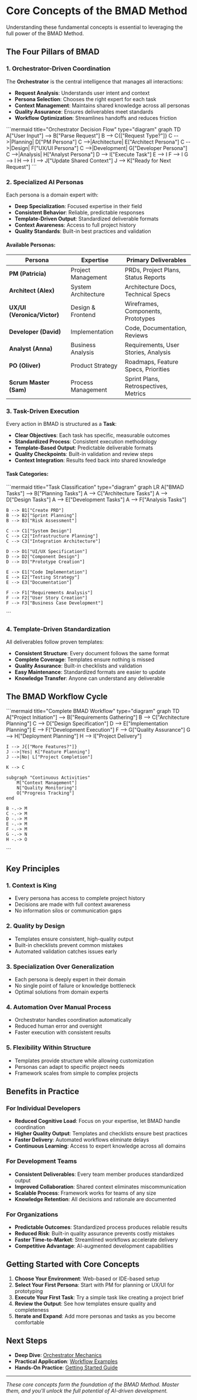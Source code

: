 ﻿# Core Concepts of the BMAD Method

Understanding these fundamental concepts is essential to leveraging the full power of the BMAD Method.

## The Four Pillars of BMAD

### 1.  Orchestrator-Driven Coordination

The **Orchestrator** is the central intelligence that manages all interactions:

- **Request Analysis**: Understands user intent and context
- **Persona Selection**: Chooses the right expert for each task
- **Context Management**: Maintains shared knowledge across all personas
- **Quality Assurance**: Ensures deliverables meet standards
- **Workflow Optimization**: Streamlines handoffs and reduces friction

\```mermaid title="Orchestrator Decision Flow" type="diagram"
graph TD
    A["User Input"] --> B["Parse Request"]
    B --> C{["Request Type?"]}
    C -->|Planning| D["PM Persona"]
    C -->|Architecture| E["Architect Persona"]
    C -->|Design| F["UX/UI Persona"]
    C -->|Development| G["Developer Persona"]
    C -->|Analysis| H["Analyst Persona"]
    D --> I["Execute Task"]
    E --> I
    F --> I
    G --> I
    H --> I
    I --> J["Update Shared Context"]
    J --> K["Ready for Next Request"]
\```

### 2.  Specialized AI Personas

Each persona is a domain expert with:

- **Deep Specialization**: Focused expertise in their field
- **Consistent Behavior**: Reliable, predictable responses
- **Template-Driven Output**: Standardized deliverable formats
- **Context Awareness**: Access to full project history
- **Quality Standards**: Built-in best practices and validation

#### Available Personas:

| Persona | Expertise | Primary Deliverables |
|---------|-----------|---------------------|
| **PM (Patricia)** | Project Management | PRDs, Project Plans, Status Reports |
| **Architect (Alex)** | System Architecture | Architecture Docs, Technical Specs |
| **UX/UI (Veronica/Victor)** | Design & Frontend | Wireframes, Components, Prototypes |
| **Developer (David)** | Implementation | Code, Documentation, Reviews |
| **Analyst (Anna)** | Business Analysis | Requirements, User Stories, Analysis |
| **PO (Oliver)** | Product Strategy | Roadmaps, Feature Specs, Priorities |
| **Scrum Master (Sam)** | Process Management | Sprint Plans, Retrospectives, Metrics |

### 3.  Task-Driven Execution

Every action in BMAD is structured as a **Task**:

- **Clear Objectives**: Each task has specific, measurable outcomes
- **Standardized Process**: Consistent execution methodology
- **Template-Based Output**: Predictable deliverable formats
- **Quality Checkpoints**: Built-in validation and review steps
- **Context Integration**: Results feed back into shared knowledge

#### Task Categories:

\```mermaid title="Task Classification" type="diagram"
graph LR
    A["BMAD Tasks"] --> B["Planning Tasks"]
    A --> C["Architecture Tasks"]
    A --> D["Design Tasks"]
    A --> E["Development Tasks"]
    A --> F["Analysis Tasks"]
    
    B --> B1["Create PRD"]
    B --> B2["Sprint Planning"]
    B --> B3["Risk Assessment"]
    
    C --> C1["System Design"]
    C --> C2["Infrastructure Planning"]
    C --> C3["Integration Architecture"]
    
    D --> D1["UI/UX Specification"]
    D --> D2["Component Design"]
    D --> D3["Prototype Creation"]
    
    E --> E1["Code Implementation"]
    E --> E2["Testing Strategy"]
    E --> E3["Documentation"]
    
    F --> F1["Requirements Analysis"]
    F --> F2["User Story Creation"]
    F --> F3["Business Case Development"]
\```

### 4.  Template-Driven Standardization

All deliverables follow proven templates:

- **Consistent Structure**: Every document follows the same format
- **Complete Coverage**: Templates ensure nothing is missed
- **Quality Assurance**: Built-in checklists and validation
- **Easy Maintenance**: Standardized formats are easier to update
- **Knowledge Transfer**: Anyone can understand any deliverable

## The BMAD Workflow Cycle

\```mermaid title="Complete BMAD Workflow" type="diagram"
graph TD
    A["Project Initiation"] --> B["Requirements Gathering"]
    B --> C["Architecture Planning"]
    C --> D["Design Specification"]
    D --> E["Implementation Planning"]
    E --> F["Development Execution"]
    F --> G["Quality Assurance"]
    G --> H["Deployment Planning"]
    H --> I["Project Delivery"]
    
    I --> J{["More Features?"]}
    J -->|Yes| K["Feature Planning"]
    J -->|No| L["Project Completion"]
    
    K --> C
    
    subgraph "Continuous Activities"
        M["Context Management"]
        N["Quality Monitoring"]
        O["Progress Tracking"]
    end
    
    B -.-> M
    C -.-> M
    D -.-> M
    E -.-> M
    F -.-> M
    G -.-> N
    H -.-> O
\```

## Key Principles

### 1. Context is King
- Every persona has access to complete project history
- Decisions are made with full context awareness
- No information silos or communication gaps

### 2. Quality by Design
- Templates ensure consistent, high-quality output
- Built-in checklists prevent common mistakes
- Automated validation catches issues early

### 3. Specialization Over Generalization
- Each persona is deeply expert in their domain
- No single point of failure or knowledge bottleneck
- Optimal solutions from domain experts

### 4. Automation Over Manual Process
- Orchestrator handles coordination automatically
- Reduced human error and oversight
- Faster execution with consistent results

### 5. Flexibility Within Structure
- Templates provide structure while allowing customization
- Personas can adapt to specific project needs
- Framework scales from simple to complex projects

## Benefits in Practice

### For Individual Developers
- **Reduced Cognitive Load**: Focus on your expertise, let BMAD handle coordination
- **Higher Quality Output**: Templates and checklists ensure best practices
- **Faster Delivery**: Automated workflows eliminate delays
- **Continuous Learning**: Access to expert knowledge across all domains

### For Development Teams
- **Consistent Deliverables**: Every team member produces standardized output
- **Improved Collaboration**: Shared context eliminates miscommunication
- **Scalable Process**: Framework works for teams of any size
- **Knowledge Retention**: All decisions and rationale are documented

### For Organizations
- **Predictable Outcomes**: Standardized process produces reliable results
- **Reduced Risk**: Built-in quality assurance prevents costly mistakes
- **Faster Time-to-Market**: Streamlined workflows accelerate delivery
- **Competitive Advantage**: AI-augmented development capabilities

## Getting Started with Core Concepts

1. **Choose Your Environment**: Web-based or IDE-based setup
2. **Select Your First Persona**: Start with PM for planning or UX/UI for prototyping
3. **Execute Your First Task**: Try a simple task like creating a project brief
4. **Review the Output**: See how templates ensure quality and completeness
5. **Iterate and Expand**: Add more personas and tasks as you become comfortable

## Next Steps

- **Deep Dive**: [Orchestrator Mechanics](orchestrator-mechanics.md)
- **Practical Application**: [Workflow Examples](workflow-examples.md)
- **Hands-On Practice**: [Getting Started Guide](getting-started.md)

---

*These core concepts form the foundation of the BMAD Method. Master them, and you'll unlock the full potential of AI-driven development.*
